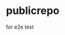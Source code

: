 # publicrepo
for e2e test





















































































































































































































































































































































































































































































































































































































































































































































































































































































































































































































































































































































































































































































































































































































































































































































































































































































































































































































































































































































































































































































































































































































































































































































































































































































































































































































































































































































































































































































































